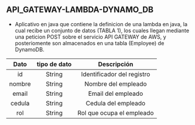 ## API_GATEWAY-LAMBDA-DYNAMO_DB

- Aplicativo en java que contiene la definicion de una lambda en java, la cual recibe un conjunto de datos (TABLA 1), los cuales llegan mediante una peticion POST sobre el servicio API GATEWAY de AWS, y posteriomente son almacenados en una tabla (Employee) de DynamoDB.

|  Dato  | tipo de dato |        Descripción         |
|:------:|:------------:|:--------------------------:|
|   id   |    String    | Identificador del registro |
| nombre | String |    Nombre del empleado     |
| email  | String |     Email del empleado     |
| cedula | String |    Cedula del empleado     |
|  rol   | String | Rol que ocupa el empleado  |